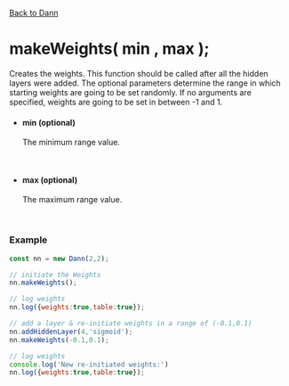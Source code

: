 [Back to Dann](https://github.com/matiasvlevi/Dann/wiki/Dann-Object)

# makeWeights( min , max );
Creates the weights. This function should be called after all the hidden layers were added. The optional parameters determine the range in which starting weights are going to be set randomly. If no arguments are specified, weights are going to be set in between -1 and 1.

- #### min (optional) <br/>
    The minimum range value.

<br/>

- #### max (optional) <br/>
    The maximum range value.

<br/>

### Example
```js
const nn = new Dann(2,2);

// initiate the Weights
nn.makeWeights();

// log weights
nn.log({weights:true,table:true});

// add a layer & re-initiate weights in a range of (-0.1,0.1)
nn.addHiddenLayer(4,'sigmoid');
nn.makeWeights(-0.1,0.1);

// log weights
console.log('New re-initiated weights:')
nn.log({weights:true,table:true});
```